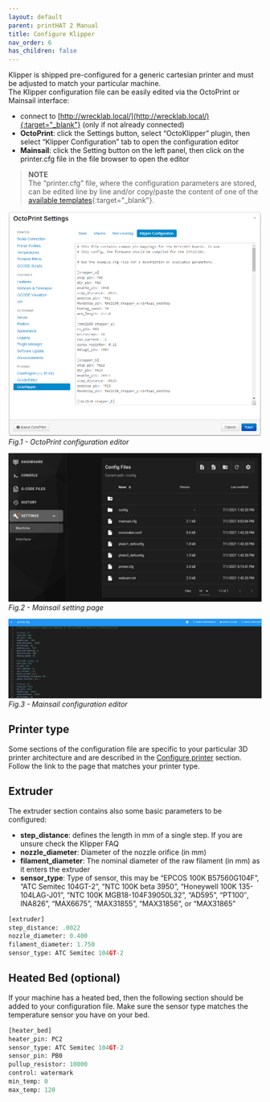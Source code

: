 ```yaml
---
layout: default
parent: printHAT 2 Manual
title: Configure Klipper
nav_order: 6
has_children: false
---
```


Klipper is shipped pre-configured for a generic cartesian printer and must be adjusted to match your particular machine.  
The Klipper configuration file can be easily edited via the OctoPrint or Mainsail interface:

- connect to [http://wrecklab.local/](http://wrecklab.local/){:target="_blank"} (only if not already connected)
- **OctoPrint**: click the Settings button, select “OctoKlipper” plugin, then select “Klipper Configuration” tab to open the configuration editor
- **Mainsail**: click the Setting button on the left panel, then click on the printer.cfg file in the file browser to open the editor

> **NOTE**  
The “printer.cfg” file, where the configuration parameters are stored, can be edited line by line and/or copy/paste the content of one of the [available templates](https://github.com/wreck-lab/wrecklabOS/tree/devel/src/modules/klipper/filesystem/home/pi/klipper_config/config){:target="_blank"}.


![klipper-config](../assets/img/klipper-settings.png)   
*Fig.1 - OctoPrint configuration editor*

![mainsailsettings](../assets/img/phat2_mainsail_settings.png)   
*Fig.2 - Mainsail setting page*

![mainsailsettings2](../assets/img/phat2_mainsail_settings2.png)   
*Fig.3 - Mainsail configuration editor*

## Printer type
Some sections of the configuration file are specific to your particular 3D printer architecture and are described in the [Configure printer](printer) section. Follow the link to the page that matches your printer type.  

## Extruder
The extruder section contains also some basic parameters to be configured:

- **step_distance**: defines the length in mm of a single step. If you are unsure check the Klipper FAQ
- **nozzle_diameter**: Diameter of the nozzle orifice (in mm)
- **filament_diameter**: The nominal diameter of the raw filament (in mm) as it enters the extruder
- **sensor_type**: Type of sensor, this may be “EPCOS 100K B57560G104F”, “ATC Semitec 104GT-2”, “NTC 100K beta 3950”, “Honeywell 100K 135-104LAG-J01”, “NTC 100K MGB18-104F39050L32”, “AD595”, “PT100″, INA826”, “MAX6675”, “MAX31855”, “MAX31856”, or “MAX31865”

```py
[extruder]
step_distance: .0022
nozzle_diameter: 0.400
filament_diameter: 1.750
sensor_type: ATC Semitec 104GT-2
```

## Heated Bed (optional)
 If your machine has a heated bed, then the following section should be added to your configuration file. Make sure the sensor type matches the temperature sensor you have on your bed.

``` py
[heater_bed]
heater_pin: PC2
sensor_type: ATC Semitec 104GT-2
sensor_pin: PB0
pullup_resistor: 10000
control: watermark
min_temp: 0
max_temp: 120
```

